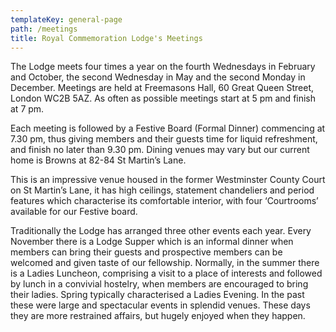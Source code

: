 ```yaml
---
templateKey: general-page
path: /meetings
title: Royal Commemoration Lodge's Meetings
---
```

The Lodge meets four times a year on the fourth Wednesdays in February and October, the second Wednesday in May and the second Monday in December.  Meetings are held at Freemasons Hall, 60 Great Queen Street, London WC2B 5AZ.  As often as possible meetings start at 5 pm and finish at 7 pm.  

Each meeting is followed by a Festive Board (Formal Dinner) commencing at 7.30 pm, thus giving members and their guests time for liquid refreshment, and finish no later than 9.30 pm.  Dining venues may vary but our current home is Browns at 82-84 St Martin’s Lane.  

This is an impressive venue housed in the former Westminster County Court on St Martin’s Lane, it has high ceilings, statement chandeliers and period features which characterise its comfortable interior, with four ‘Courtrooms’ available for our Festive board.

Traditionally the Lodge has arranged three other events each year.  Every November there is a Lodge Supper which is an informal dinner when members can bring their guests and prospective members can be welcomed and given taste of our fellowship. 
Normally, in the summer there is a Ladies Luncheon, comprising a visit to a place of interests and followed by lunch in a convivial hostelry, when members are encouraged to bring their ladies.  Spring typically characterised a Ladies Evening.  In the past these were large and spectacular events in splendid venues.  These days they are more restrained affairs, but hugely enjoyed when they happen.
